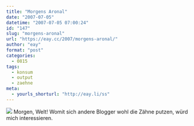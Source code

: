 ```yaml
---
title: "Morgens Aronal"
date: "2007-07-05"
datetime: "2007-07-05 07:00:24"
id: "147"
slug: "morgens-aronal"
url: "https://eay.cc/2007/morgens-aronal/"
author: "eay"
format: "post"
categories:
  - 0815
tags:
  - konsum
  - output
  - zaehne
meta:
  - yourls_shorturl: "http://eay.li/ss"
---
```


![](/uploads/2007/aronal.jpg) Morgen, Welt! Womit sich andere Blogger wohl die Zähne putzen, würd mich interessieren.
